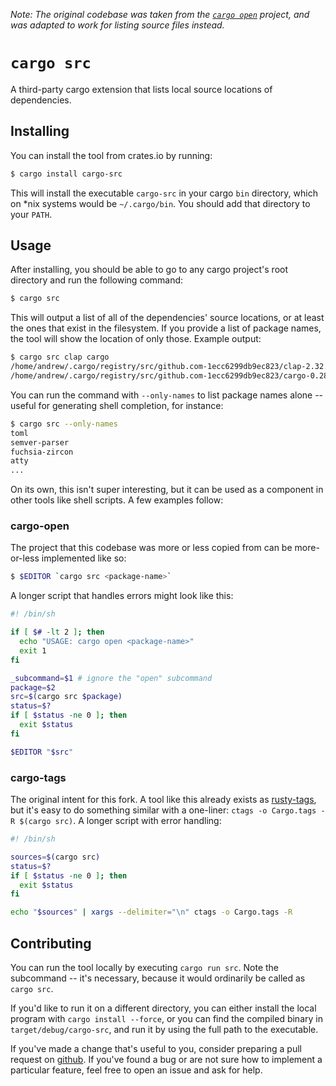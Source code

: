 *Note: The original codebase was taken from the [`cargo open`](https://github.com/carols10cents/cargo-open) project, and was adapted to work for listing source files instead.*

# `cargo src`

A third-party cargo extension that lists local source locations of dependencies.

## Installing

You can install the tool from crates.io by running:

``` bash
$ cargo install cargo-src
```

This will install the executable `cargo-src` in your cargo `bin` directory, which on *nix systems would be `~/.cargo/bin`. You should add that directory to your `PATH`.

## Usage

After installing, you should be able to go to any cargo project's root directory and run the following command:

``` bash
$ cargo src
```

This will output a list of all of the dependencies' source locations, or at least the ones that exist in the filesystem. If you provide a list of package names, the tool will show the location of only those. Example output:

``` bash
$ cargo src clap cargo
/home/andrew/.cargo/registry/src/github.com-1ecc6299db9ec823/clap-2.32.0
/home/andrew/.cargo/registry/src/github.com-1ecc6299db9ec823/cargo-0.28.0
```

You can run the command with `--only-names` to list package names alone -- useful for generating shell completion, for instance:

``` bash
$ cargo src --only-names
toml
semver-parser
fuchsia-zircon
atty
...
```

On its own, this isn't super interesting, but it can be used as a component in other tools like shell scripts. A few examples follow:

### cargo-open

The project that this codebase was more or less copied from can be more-or-less implemented like so:

``` bash
$ $EDITOR `cargo src <package-name>`
```

A longer script that handles errors might look like this:

``` bash
#! /bin/sh

if [ $# -lt 2 ]; then
  echo "USAGE: cargo open <package-name>"
  exit 1
fi

_subcommand=$1 # ignore the "open" subcommand
package=$2
src=$(cargo src $package)
status=$?
if [ $status -ne 0 ]; then
  exit $status
fi

$EDITOR "$src"
```

### cargo-tags

The original intent for this fork. A tool like this already exists as [rusty-tags](https://github.com/dan-t/rusty-tags), but it's easy to do something similar with a one-liner: `ctags -o Cargo.tags -R $(cargo src)`. A longer script with error handling:

``` bash
#! /bin/sh

sources=$(cargo src)
status=$?
if [ $status -ne 0 ]; then
  exit $status
fi

echo "$sources" | xargs --delimiter="\n" ctags -o Cargo.tags -R
```

## Contributing

You can run the tool locally by executing `cargo run src`. Note the subcommand -- it's necessary, because it would ordinarily be called as `cargo src`.

If you'd like to run it on a different directory, you can either install the local program with `cargo install --force`, or you can find the compiled binary in `target/debug/cargo-src`, and run it by using the full path to the executable.

If you've made a change that's useful to you, consider preparing a pull request on [github](https://github.com/AndrewRadev/cargo-src). If you've found a bug or are not sure how to implement a particular feature, feel free to open an issue and ask for help.
